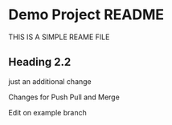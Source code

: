 # Demo Project README

THIS IS A SIMPLE REAME FILE

## Heading 2.2

just an additional change

Changes for Push Pull and Merge

Edit on example branch
